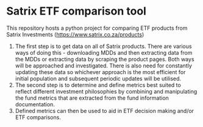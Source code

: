 # Satrix ETF comparison tool
This repository hosts a python project for comparing ETF products from Satrix Investments (https://www.satrix.co.za/products)

1. The first step is to get data on all of Satrix products. There are various ways of doing this - downloading MDDs and then extracting data from the MDDs or extracting data by scraping the product pages. Both ways will be approached and investigated. There is also need for constantly updating these data so whichever approach is the most efficient for initial population and subsequent periodic updates will be utilised. 
2. The second step is to determine and define metrics best suited to reflect different investment philosophies by combining and manipulating the fund metrics that are extracted from the fund information documentation.
3. Defined metrics can then be used to aid in ETF decision making and/or ETF comparisons.

